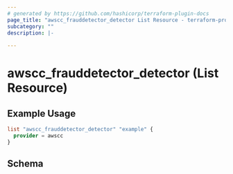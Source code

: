 ```yaml
---
# generated by https://github.com/hashicorp/terraform-plugin-docs
page_title: "awscc_frauddetector_detector List Resource - terraform-provider-awscc"
subcategory: ""
description: |-
  
---
```


# awscc_frauddetector_detector (List Resource)



## Example Usage

```terraform
list "awscc_frauddetector_detector" "example" {
  provider = awscc
}
```

<!-- schema generated by tfplugindocs -->
## Schema
